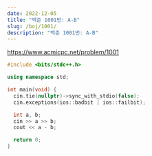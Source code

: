 ```yaml
---
date: 2022-12-05
title: "백준 1001번: A-B"
slug: /boj/1001/
description: "백준 1001번: A-B"
---
```


https://www.acmicpc.net/problem/1001

```cpp
#include <bits/stdc++.h>

using namespace std;

int main(void) {
  cin.tie(nullptr)->sync_with_stdio(false);
  cin.exceptions(ios::badbit | ios::failbit);

  int a, b;
  cin >> a >> b;
  cout << a - b;

  return 0;
}

```
